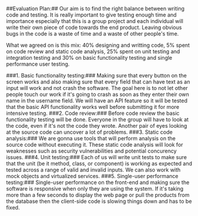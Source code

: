 ##Evaluation Plan:##
Our aim is to find the right balance between writing code and testing. It is really important to give testing enough time and importance especially that this is a group project and each individual will write their own piece of code towards the end product. Leaving obvious bugs in the code is a waste of time and a waste of other people's time.

What we agreed on is this mix: 40% designing and writting code, 5% spent on code review and static code analysis, 25% spent on unit testing and integration testing and 30% on basic functionality testing and single performance user testing.

###1. Basic functionality testing:###
Making sure that every button on the screen works and also making sure that every field that can have text as an input will work and not crash the software.
The goal here is to not let other people touch our work if it's going to crash as soon as they enter their own name in the username field. We will have an API feature so it will be tested that the basic API functionality works well before submitting it for more intensive testing.
###2. Code review:###
Before code review the basic functionality testing will be done. Everyone in the group will have to look at the code, even if it's not the code they wrote. Another pair of eyes looking at the source code can uncover a lot of problems.
###3. Static code analysis:###
We are gonna use tools that will perform analysis on the source code without executing it. These static code analysis will look for weaknesses such as security vulnerabilities and potential concurency issues.
###4. Unit testing:###
Each of us will write unit tests to make sure that the unit (be it method, class, or component) is working as expected and tested across a range of valid and invalid inputs.
We can also work with mock objects and virtualized services.
###5. Single-user performance testing:###
Single-user performance on the front-end and making sure the software is responsive when only they are using the system. If it's taking more than a few seconds to display the web page or pull the products from the database then the client-side code is slowing things down and has to be fixed.